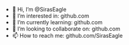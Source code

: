 - 👋 Hi, I’m @SirasEagle
- 👀 I’m interested in: github.com
- 🌱 I’m currently learning: github.com
- 💞️ I’m looking to collaborate on: github.com
- 📫 How to reach me: github.com/SirasEagle

<!---
SirasEagle/SirasEagle is a ✨ special ✨ repository because its `README.md` (this file) appears on your GitHub profile.
You can click the Preview link to take a look at your changes.
--->
